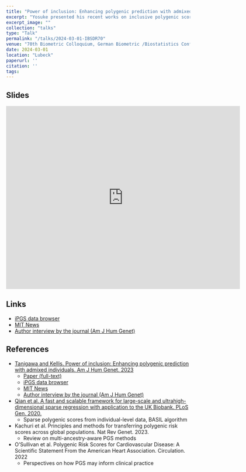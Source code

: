 ```yaml
---
title: "Power of inclusion: Enhancing polygenic prediction with admixed individuals"
excerpt: "Yosuke presented his recent works on inclusive polygenic score (iPGS) at German Biometric and Biostatistics Conference."
excerpt_image: ""
collection: "talks"
type: "Talk"
permalink: "/talks/2024-03-01-IBSDR70"
venue: "70th Biometric Colloquium, German Biometric /Biostatistics Conference"
date: 2024-03-01
location: "Lubeck"
paperurl: ''
citation: ''
tags:
---
```


## Slides

<iframe src="https://docs.google.com/presentation/d/e/2PACX-1vQpMgZN2U1w1iKpsaUPr6DD6UFTNd-hz-FB1KD4clHIatf0O4Bbr65U8U28MOpjo6gcX8J7jlGWM-fQ/embed?start=false&loop=false&delayms=3000" frameborder="0" width="640" height="500" allowfullscreen="true" mozallowfullscreen="true" webkitallowfullscreen="true"></iframe>


## Links

- [iPGS data browser](https://ipgs.mit.edu)
- [MIT News](https://news.mit.edu/2023/making-genetic-prediction-models-more-inclusive-1026)
- [Author interview by the journal (Am J Hum Genet)](https://www.ashg.org/careers-learning/career-interviews/inside-ajhg-with-yosuke-tanigawa/)

## References

- [Tanigawa and Kellis. Power of inclusion: Enhancing polygenic prediction with admixed individuals. Am J Hum Genet. 2023](/publication/2023-10-26-ipgs)
  - [Paper (full-text)](https://doi.org/10.1016/j.ajhg.2023.09.013)
  - [iPGS data browser](https://ipgs.mit.edu)
  - [MIT News](https://news.mit.edu/2023/making-genetic-prediction-models-more-inclusive-1026)
  - [Author interview by the journal (Am J Hum Genet)](https://www.ashg.org/careers-learning/career-interviews/inside-ajhg-with-yosuke-tanigawa/)
- [Qian et al. A fast and scalable framework for large-scale and ultrahigh-dimensional sparse regression with application to the UK Biobank. PLoS Gen. 2020.](/publication/2020-10-23-snpnet)
  - Sparse polygenic scores from individual-level data, BASIL algorithm
- Kachuri et al. Principles and methods for transferring polygenic risk scores across global populations. Nat Rev Genet. 2023.
  - Review on multi-ancestry-aware PGS methods
- O’Sullivan et al. Polygenic Risk Scores for Cardiovascular Disease: A Scientific Statement From the American Heart Association. Circulation. 2022
  - Perspectives on how PGS may inform clinical practice
